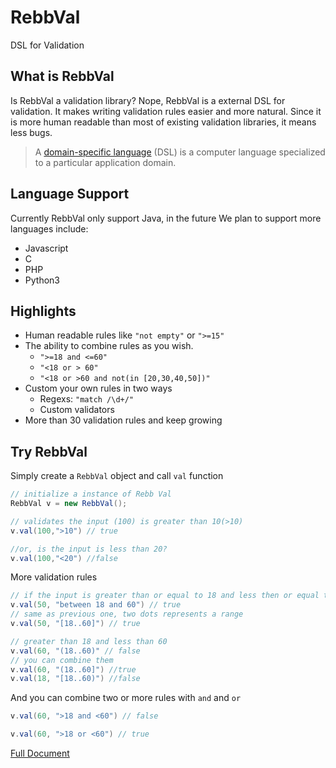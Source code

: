 # RebbVal
DSL for Validation

## What is RebbVal

Is RebbVal a validation library? Nope, RebbVal is a external DSL for validation. It makes writing validation rules easier and more natural. Since it is more human readable than most of existing validation libraries, it means less bugs.

> A [domain-specific language](https://en.wikipedia.org/wiki/Domain-specific_language) (DSL) is a computer language specialized to a particular application domain.

## Language Support

Currently RebbVal only support Java, in the future We plan to support more languages include:

* Javascript
* C 
* PHP 
* Python3

## Highlights
* Human readable rules like `"not empty"` or `">=15"`
* The ability to combine rules as you wish.
  * `">=18 and <=60"`
  * `"<18 or > 60"`
  * `"<18 or >60 and not(in [20,30,40,50])"`
* Custom your own rules in two ways 
   * Regexs: `"match /\d+/"`
   * Custom validators 
* More than 30 validation rules and keep growing    

## Try RebbVal
Simply create a `RebbVal` object and call `val` function

``` java
// initialize a instance of Rebb Val
RebbVal v = new RebbVal();

// validates the input (100) is greater than 10(>10)
v.val(100,">10") // true

//or, is the input is less than 20?
v.val(100,"<20") //false
```

More validation rules

```java
// if the input is greater than or equal to 18 and less then or equal to 60
v.val(50, "between 18 and 60") // true
// same as previous one, two dots represents a range
v.val(50, "[18..60]") // true

// greater than 18 and less than 60
v.val(60, "(18..60)" // false
// you can combine them
v.val(60, "(18..60]") //true
v.val(18, "[18..60)") //false
```

And you can combine two or more rules with `and` and `or`

```java
v.val(60, ">18 and <60") // false

v.val(60, ">18 or <60") // true
```

[Full Document](https://willking.gitbook.io/rebb-val/)